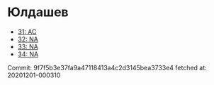 # Юлдашев
- [31: AC](31.md)
- [32: NA](32.md)
- [33: NA](33.md)
- [34: NA](34.md)

Commit: 9f7f5b3e37fa9a47118413a4c2d3145bea3733e4
 fetched at: 20201201-000310

